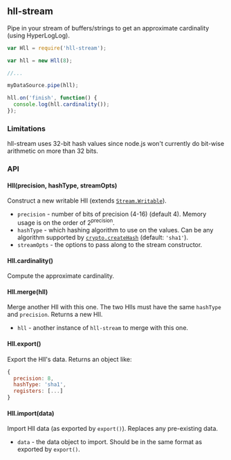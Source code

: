 ## hll-stream

Pipe in your stream of buffers/strings to get an approximate cardinality (using HyperLogLog).

```javascript
var Hll = require('hll-stream');

var hll = new Hll(8);

//...

myDataSource.pipe(hll);

hll.on('finish', function() {
  console.log(hll.cardinality());
});
```

### Limitations

hll-stream uses 32-bit hash values since node.js won't currently do bit-wise arithmetic on more than 32 bits.

### API

#### Hll(precision, hashType, streamOpts)

Construct a new writable Hll (extends [`Stream.Writable`](https://nodejs.org/api/stream.html#stream_class_stream_writable)).

* `precision` - number of bits of precision (4-16) (default 4). Memory usage is on the order of 2<sup>precision</sup>.
* `hashType` - which hashing algorithm to use on the values. Can be any algorithm supported by [`crypto.createHash`](https://nodejs.org/api/crypto.html#crypto_crypto_createhash_algorithm) (default: `'sha1'`).
* `streamOpts` - the options to pass along to the stream constructor.
 
#### Hll.cardinality()

Compute the approximate cardinality.

#### Hll.merge(hll)

Merge another Hll with this one. The two Hlls must have the same `hashType` and `precision`. Returns a new Hll.

* `hll` - another instance of `hll-stream` to merge with this one.

#### Hll.export()

Export the Hll's data. Returns an object like:

```javascript
{
  precision: 8,
  hashType: 'sha1',
  registers: [...]
}
```

#### Hll.import(data)

Import Hll data (as exported by `export()`). Replaces any pre-existing data.

* `data` - the data object to import. Should be in the same format as exported by `export()`.

